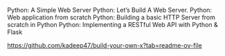 Python: A Simple Web Server
Python: Let’s Build A Web Server.
Python: Web application from scratch
Python: Building a basic HTTP Server from scratch in Python
Python: Implementing a RESTful Web API with Python & Flask



https://github.com/kadeep47/build-your-own-x?tab=readme-ov-file
